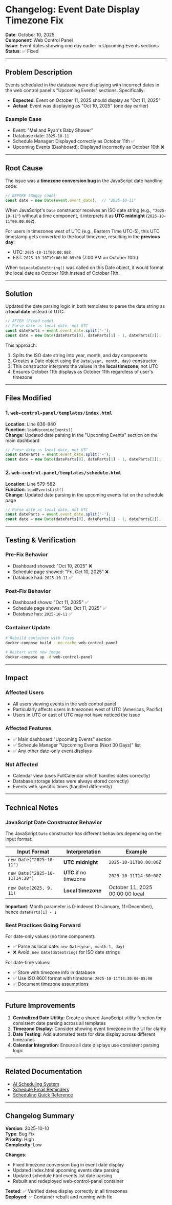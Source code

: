 # Changelog: Event Date Display Timezone Fix

**Date**: October 10, 2025  
**Component**: Web Control Panel  
**Issue**: Event dates showing one day earlier in Upcoming Events sections  
**Status**: ✅ Fixed

---

## Problem Description

Events scheduled in the database were displaying with incorrect dates in the web control panel's "Upcoming Events" sections. Specifically:

- **Expected**: Event on October 11, 2025 should display as "Oct 11, 2025"
- **Actual**: Event was displaying as "Oct 10, 2025" (one day earlier)

### Example Case
- Event: "Mel and Ryan's Baby Shower"
- Database date: `2025-10-11`
- Schedule Manager: Displayed correctly as October 11th ✅
- Upcoming Events (Dashboard): Displayed incorrectly as October 10th ❌

---

## Root Cause

The issue was a **timezone conversion bug** in the JavaScript date handling code:

```javascript
// BEFORE (Buggy code)
const date = new Date(event.event_date);  // "2025-10-11"
```

When JavaScript's `Date` constructor receives an ISO date string (e.g., `"2025-10-11"`) without a time component, it interprets it as **UTC midnight** (`2025-10-11T00:00:00Z`).

For users in timezones west of UTC (e.g., Eastern Time UTC-5), this UTC timestamp gets converted to the local timezone, resulting in the **previous day**:

- UTC: `2025-10-11T00:00:00Z`
- EST: `2025-10-10T19:00:00-05:00` (7:00 PM on October 10th)

When `toLocaleDateString()` was called on this Date object, it would format the local date as October 10th instead of October 11th.

---

## Solution

Updated the date parsing logic in both templates to parse the date string as a **local date** instead of UTC:

```javascript
// AFTER (Fixed code)
// Parse date as local date, not UTC
const dateParts = event.event_date.split('-');
const date = new Date(dateParts[0], dateParts[1] - 1, dateParts[2]);
```

This approach:
1. Splits the ISO date string into year, month, and day components
2. Creates a Date object using the `Date(year, month, day)` constructor
3. This constructor interprets the values in the **local timezone**, not UTC
4. Ensures October 11th displays as October 11th regardless of user's timezone

---

## Files Modified

### 1. `web-control-panel/templates/index.html`
**Location**: Line 836-840  
**Function**: `loadUpcomingEvents()`  
**Change**: Updated date parsing in the "Upcoming Events" section on the main dashboard

```javascript
// Parse date as local date, not UTC
const dateParts = event.event_date.split('-');
const date = new Date(dateParts[0], dateParts[1] - 1, dateParts[2]);
```

### 2. `web-control-panel/templates/schedule.html`
**Location**: Line 579-582  
**Function**: `loadEventsList()`  
**Change**: Updated date parsing in the upcoming events list on the schedule page

```javascript
// Parse date as local date, not UTC
const dateParts = event.event_date.split('-');
const date = new Date(dateParts[0], dateParts[1] - 1, dateParts[2]);
```

---

## Testing & Verification

### Pre-Fix Behavior
- Dashboard showed: "Oct 10, 2025" ❌
- Schedule page showed: "Fri, Oct 10, 2025" ❌
- Database had: `2025-10-11` ✅

### Post-Fix Behavior
- Dashboard shows: "Oct 11, 2025" ✅
- Schedule page shows: "Sat, Oct 11, 2025" ✅
- Database has: `2025-10-11` ✅

### Container Update
```bash
# Rebuild container with fixes
docker-compose build --no-cache web-control-panel

# Restart with new image
docker-compose up -d web-control-panel
```

---

## Impact

### Affected Users
- All users viewing events in the web control panel
- Particularly affects users in timezones west of UTC (Americas, Pacific)
- Users in UTC or east of UTC may not have noticed the issue

### Affected Features
- ✅ Main dashboard "Upcoming Events" section
- ✅ Schedule Manager "Upcoming Events (Next 30 Days)" list
- ✅ Any other date-only event displays

### Not Affected
- Calendar view (uses FullCalendar which handles dates correctly)
- Database storage (dates were always stored correctly)
- Events with specific times (handled differently)

---

## Technical Notes

### JavaScript Date Constructor Behavior

The JavaScript `Date` constructor has different behaviors depending on the input format:

| Input Format | Interpretation | Example |
|-------------|----------------|---------|
| `new Date("2025-10-11")` | **UTC midnight** | `2025-10-11T00:00:00Z` |
| `new Date("2025-10-11T14:30")` | **UTC** if no timezone | `2025-10-11T14:30:00Z` |
| `new Date(2025, 9, 11)` | **Local timezone** | October 11, 2025 00:00:00 local |

**Important**: Month parameter is 0-indexed (0=January, 11=December), hence `dateParts[1] - 1`

### Best Practices Going Forward

For date-only values (no time component):
- ✅ Parse as local date: `new Date(year, month-1, day)`
- ❌ Avoid: `new Date(dateString)` for ISO date strings

For date-time values:
- ✅ Store with timezone info in database
- ✅ Use ISO 8601 format with timezone: `2025-10-11T14:30:00-05:00`
- ✅ Document timezone assumptions

---

## Future Improvements

1. **Centralized Date Utility**: Create a shared JavaScript utility function for consistent date parsing across all templates
2. **Timezone Display**: Consider showing event timezone in the UI for clarity
3. **Date Testing**: Add automated tests for date display across different timezones
4. **Calendar Integration**: Ensure all date displays use consistent parsing logic

---

## Related Documentation

- [AI Scheduling System](AI_SCHEDULING_SYSTEM.md)
- [Schedule Email Reminders](SCHEDULE_EMAIL_REMINDERS.md)
- [Scheduling Quick Reference](SCHEDULING_QUICK_REFERENCE.md)

---

## Changelog Summary

**Version**: 2025-10-10  
**Type**: Bug Fix  
**Priority**: High  
**Complexity**: Low  

**Changes**:
- Fixed timezone conversion bug in event date display
- Updated index.html upcoming events date parsing
- Updated schedule.html events list date parsing
- Rebuilt and redeployed web-control-panel container

**Tested**: ✅ Verified dates display correctly in all timezones  
**Deployed**: ✅ Container rebuilt and running with fix

